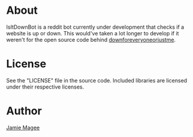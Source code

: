 # About

IsItDownBot is a reddit bot currently under development that checks if a website is up or down. This would've taken a lot longer to develop if it weren't for the open source code behind [downforeveryoneorjustme](https://github.com/al3x/downforeveryoneorjustme).

# License

See the "LICENSE" file in the source code. Included libraries are licensed under their respective licenses.

# Author

[Jamie Magee](http://jamiemagee.co.uk)
